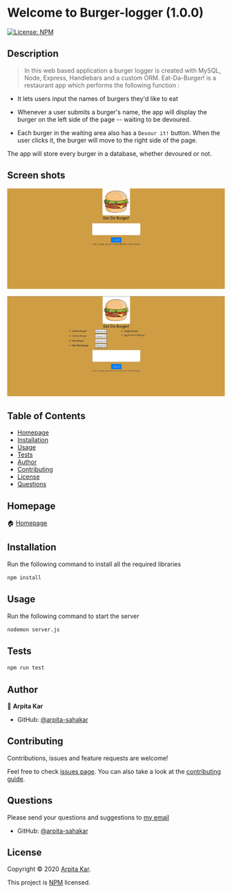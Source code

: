 
  # Welcome to Burger-logger (1.0.0)
  <a href="#">
    <img alt="License: NPM" src="https://img.shields.io/badge/license-NPM-yellow.svg" target="_blank" />
  </a>


  ## Description 

  > In this web based application a burger logger is created with MySQL, Node, Express, Handlebars and a custom ORM. Eat-Da-Burger! is a restaurant app which performs the following function :
  

  *  It lets users input the names of burgers they'd like to eat

  *  Whenever a user submits a burger's name, the app will display the burger on the left side of the page -- waiting to be devoured.

  * Each burger in the waiting area also has a `Devour it!` button. When the user clicks it, the burger will move to the right side of the page.

The app will store every burger in a database, whether devoured or not.

## Screen shots


![Burger logger screen1](./public/assets/img/screenShot1.JPG)

![Burger logger screen2](./public/assets/img/screenShot2.JPG)


  ## Table of Contents

  * [Homepage](#homepage)
  * [Installation](#installation)
  * [Usage](#usage)
  * [Tests](#tests)
  * [Author](#author)
  * [Contributing](#contributing)
  * [License](#license)
  * [Questions](#questions)
  
  
  ## Homepage

  🏠 [Homepage](https://github.com/arpita-sahakar/burger-logger#readme)
  

  ## Installation
  Run the following command to install all the required libraries
  ```bash
  npm install
  ```

 
  ## Usage 
   Run the following command to start the server
  ```bash
  nodemon server.js
  ```


  ## Tests
  ```bash
  npm run test
  ```


  ## Author

  👤 **Arpita Kar**
  * GitHub: [@arpita-sahakar](https://github.com/arpita-sahakar)


  ## Contributing

  Contributions, issues and feature requests are welcome!

  Feel free to check [issues page](https://github.com/arpita-sahakar/burger-logger/issues). You can also take a look at the [contributing guide](https://github.com/arpita-sahakar/burger-logger).


  ## Questions

  Please send your questions and suggestions to [my email](arpita.sahaa@gmail.com)
  * GitHub: [@arpita-sahakar](https://github.com/arpita-sahakar)


  ## License

  Copyright © 2020 [Arpita Kar](https://github.com/arpita-sahakar).

  This project is [NPM](https://github.com/arpita-sahakar/burger-logger/blob/main/license) licensed.

  
 


